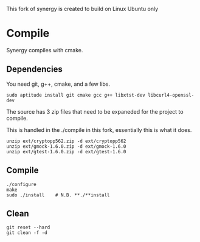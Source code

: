 
This fork of synergy is created to build on Linux Ubuntu only


# Compile

Synergy compiles with cmake.

## Dependencies

You need git, g++, cmake, and a few libs.

	sudo aptitude install git cmake gcc g++ libxtst-dev libcurl4-openssl-dev

The source has 3 zip files that need to be expaneded for the project to compile.

This is handled in the ./compile in this fork, essentially this is what it does.


	unzip ext/cryptopp562.zip -d ext/cryptopp562
	unzip ext/gmock-1.6.0.zip -d ext/gmock-1.6.0
	unzip ext/gtest-1.6.0.zip -d ext/gtest-1.6.0


## Compile

	./configure
	make
	sudo ./install    # N.B. **./**install

## Clean

	git reset --hard
	git clean -f -d

